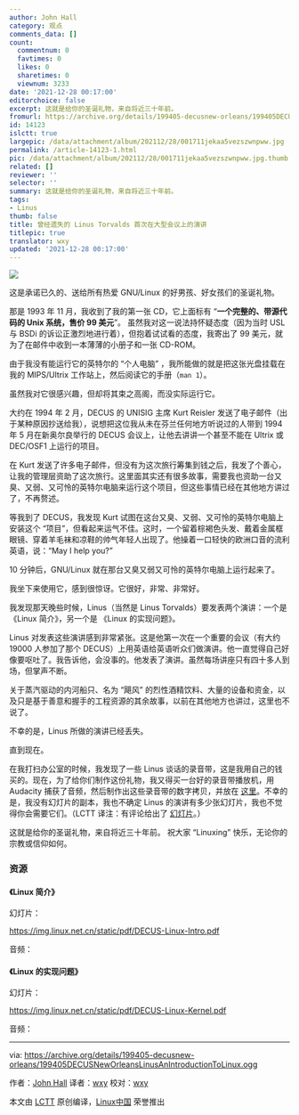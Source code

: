 ```yaml
---
author: John Hall
category: 观点
comments_data: []
count:
  commentnum: 0
  favtimes: 0
  likes: 0
  sharetimes: 0
  viewnum: 3233
date: '2021-12-28 00:17:00'
editorchoice: false
excerpt: 这就是给你的圣诞礼物，来自将近三十年前。
fromurl: https://archive.org/details/199405-decusnew-orleans/199405DECUSNewOrleansLinusAnIntroductionToLinux.ogg
id: 14123
islctt: true
largepic: /data/attachment/album/202112/28/001711jekaa5vezszwnpww.jpg
permalink: /article-14123-1.html
pic: /data/attachment/album/202112/28/001711jekaa5vezszwnpww.jpg.thumb.jpg
related: []
reviewer: ''
selector: ''
summary: 这就是给你的圣诞礼物，来自将近三十年前。
tags:
- Linus
thumb: false
title: 曾经遗失的 Linus Torvalds 首次在大型会议上的演讲
titlepic: true
translator: wxy
updated: '2021-12-28 00:17:00'
---
```


![](/data/attachment/album/202112/28/001711jekaa5vezszwnpww.jpg)


这是承诺已久的、送给所有热爱 GNU/Linux 的好男孩、好女孩们的圣诞礼物。


那是 1993 年 11 月，我收到了我的第一张 CD，它上面标有 “**一个完整的、带源代码的 Unix 系统，售价 99 美元**”。 虽然我对这一说法持怀疑态度（因为当时 USL 与 BSDi 的诉讼正激烈地进行着），但抱着试试看的态度，我寄出了 99 美元，就为了在邮件中收到一本薄薄的小册子和一张 CD-ROM。


由于我没有能运行它的英特尔的 “个人电脑” ，我所能做的就是把这张光盘挂载在我的 MIPS/Ultrix 工作站上，然后阅读它的手册（`man 1`）。


虽然我对它很感兴趣，但却将其束之高阁，而没实际运行它。


大约在 1994 年 2 月，DECUS 的 UNISIG 主席 Kurt Reisler 发送了电子邮件（出于某种原因抄送给我），说想把这位我从未在芬兰任何地方听说过的人带到 1994 年 5 月在新奥尔良举行的 DECUS 会议上，让他去讲讲一个甚至不能在 Ultrix 或 DEC/OSF1 上运行的项目。


在 Kurt 发送了许多电子邮件，但没有为这次旅行筹集到钱之后，我发了个善心，让我的管理层资助了这次旅行。这里面其实还有很多故事，需要我也资助一台又臭、又弱、又可怜的英特尔电脑来运行这个项目，但这些事情已经在其他地方讲过了，不再赘述。


等我到了 DECUS，我发现 Kurt 试图在这台又臭、又弱、又可怜的英特尔电脑上安装这个 “项目”，但看起来运气不佳。这时，一个留着棕褐色头发、戴着金属框眼镜、穿着羊毛袜和凉鞋的帅气年轻人出现了。他操着一口轻快的欧洲口音的流利英语，说：“May I help you?”


10 分钟后，GNU/Linux 就在那台又臭又弱又可怜的英特尔电脑上运行起来了。


我坐下来使用它，感到很惊讶。它很好，非常、非常好。


我发现那天晚些时候，Linus（当然是 Linus Torvalds）要发表两个演讲：一个是《Linux 简介》，另一个是 《Linux 的实现问题》。


Linus 对发表这些演讲感到非常紧张。这是他第一次在一个重要的会议（有大约 19000 人参加了那个 DECUS）上用英语给英语听众们做演讲。他一直觉得自己好像要呕吐了。我告诉他，会没事的。他发表了演讲。虽然每场讲座只有四十多人到场，但掌声不断。


关于蒸汽驱动的内河船只、名为 “飓风” 的烈性酒精饮料、大量的设备和资金，以及只是基于善意和握手的工程资源的其余故事，以前在其他地方也讲过，这里也不说了。


不幸的是，Linus 所做的演讲已经丢失。


直到现在。


在我打扫办公室的时候，我发现了一些 Linus 谈话的录音带，这是我用自己的钱买的。现在，为了给你们制作这份礼物，我又得买一台好的录音带播放机，用 Audacity 捕获了音频，然后制作出这些录音带的数字拷贝，并放在 [这里](https://archive.org/details/199405-decusnew-orleans/199405DECUSNewOrleansLinusAnIntroductionToLinux.ogg)。不幸的是，我没有幻灯片的副本，我也不确定 Linus 的演讲有多少张幻灯片，我也不觉得你会需要它们。（LCTT 译注：有评论给出了 [幻灯片](http://blu.org/meetings/1994/08/)。）


这就是给你的圣诞礼物，来自将近三十年前。 祝大家 “Linuxing” 快乐，无论你的宗教或信仰如何。


### 资源


#### 《Linux 简介》


幻灯片：


<https://img.linux.net.cn/static/pdf/DECUS-Linux-Intro.pdf>


音频：



#### 《Linux 的实现问题》


幻灯片：


<https://img.linux.net.cn/static/pdf/DECUS-Linux-Kernel.pdf>


音频：





---


via: <https://archive.org/details/199405-decusnew-orleans/199405DECUSNewOrleansLinusAnIntroductionToLinux.ogg> 


作者：[John Hall](https://archive.org/search.php?query=creator%3A%22John+Hall%22) 译者：[wxy](https://github.com/wxy) 校对：[wxy](https://github.com/wxy)


本文由 [LCTT](https://github.com/LCTT/TranslateProject) 原创编译，[Linux中国](/article-14121-1.html) 荣誉推出